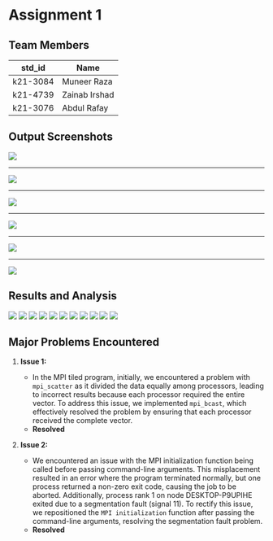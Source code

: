 # Assignment 1
## Team Members
|std_id|Name|
|--------|-|
|k21-3084|Muneer Raza|
|k21-4739|Zainab Irshad|
|k21-3076|Abdul Rafay|
## Output Screenshots
<img src="images/output-1.jpg" />
<hr />
<img src="images/output-2.jpg" />
<hr />
<img src="images/output-3.jpg" />
<hr />
<img src="images/output-4.jpg" />
<hr />
<img src="images/output-5.jpg" />
<hr />
<img src="images/result.png" />

## Results and Analysis
<img src="images/average_time.png" />
<img src="images/input_64_time.png" />
<img src="images/input_128_time.png" />
<img src="images/input_256_time.png" />
<img src="images/input_512_time.png" />
<img src="images/input_1024_time.png" />
<img src="images/input_2048_time.png" />
<img src="images/input_4096_time.png" />
<img src="images/input_8192_time.png" />
<img src="images/input_16384_time.png" />
<img src="images/input_32768_time.png" />

## Major Problems Encountered
1. **Issue 1:** 
    - In the MPI tiled program, initially, we encountered a problem with `mpi_scatter` as it divided the data equally among processors, leading to incorrect results because each processor required the entire vector. To address this issue, we implemented `mpi_bcast`, which effectively resolved the problem by ensuring that each processor received the complete vector.
    - **Resolved**

3. **Issue 2:**
    - We encountered an issue with the MPI initialization function being called before passing command-line arguments. This misplacement resulted in an error where the program terminated normally, but one process returned a non-zero exit code, causing the job to be aborted. Additionally, process rank 1 on node DESKTOP-P9UPIHE exited due to a segmentation fault (signal 11). To rectify this issue, we repositioned the `MPI initialization` function after passing the command-line arguments, resolving the segmentation fault problem.
    - **Resolved**
